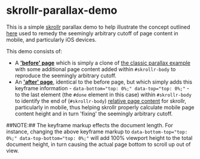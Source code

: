 skrollr-parallax-demo
=====================

This is a simple [skrollr](//github.com/Prinzhorn/skrollr) parallax demo to help illustrate the concept outlined [here](//github.com/Prinzhorn/skrollr/issues/576#issuecomment-51730312) used to remedy the seemingly arbitrary cutoff of page content in mobile, and particularly iOS devices.

This demo consists of:

- A [**'before' page**](//paskainos.github.io/skrollr-parallax-demo/before.html) which is simply a clone of [the classic parallax example](http://prinzhorn.github.io/skrollr/examples/classic.html) with some additional page content added within `#skrollr-body` to reproduce the seemingly arbitrary cutoff.
- An [**'after' page**](//paskainos.github.io/skrollr-parallax-demo/after.html), identical to the before page, but which simply adds this keyframe information - `data-bottom="top: 0%;" data-top="top: 0%;"` - to the last element (the `#done` element in this case) within `#skrollr-body` to identify the end of (`#skrollr-body`) [relative page content](//github.com/Prinzhorn/skrollr#relative-mode-or-viewport-mode) for skrollr, particularly in mobile, thus helping skrollr properly calculate mobile page content height and in turn 'fixing' the seemingly arbitrary cutoff.

##NOTE:##
The keyframe markup effects the document length. For instance, changing the above keyframe markup to `data-bottom-top="top: 0%;" data-top-bottom="top: 0%;"` will add 100% viewport height to the total document height, in turn causing the actual page bottom to scroll up out of view.
